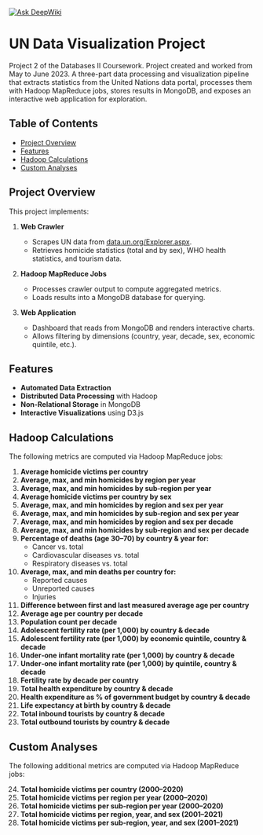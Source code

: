 [![Ask DeepWiki](https://deepwiki.com/badge.svg)](https://deepwiki.com/JPRN01/Project_2_Group_1_DB2)
# UN Data Visualization Project
Project 2 of the Databases II Coursework. Project created and worked from May to June 2023.
A three-part data processing and visualization pipeline that extracts statistics from the United Nations data portal, processes them with Hadoop MapReduce jobs, stores results in MongoDB, and exposes an interactive web application for exploration.

## Table of Contents

- [Project Overview](#project-overview)  
- [Features](#features)   
- [Hadoop Calculations](#hadoop-calculations)  
- [Custom Analyses](#custom-analyses)  

## Project Overview

This project implements:

1. **Web Crawler**  
   - Scrapes UN data from [data.un.org/Explorer.aspx](http://data.un.org/Explorer.aspx).  
   - Retrieves homicide statistics (total and by sex), WHO health statistics, and tourism data.

2. **Hadoop MapReduce Jobs**  
   - Processes crawler output to compute aggregated metrics.  
   - Loads results into a MongoDB database for querying.

3. **Web Application**  
   - Dashboard that reads from MongoDB and renders interactive charts.  
   - Allows filtering by dimensions (country, year, decade, sex, economic quintile, etc.).

## Features

- **Automated Data Extraction**  
- **Distributed Data Processing** with Hadoop  
- **Non-Relational Storage** in MongoDB  
- **Interactive Visualizations** using D3.js  

## Hadoop Calculations
The following metrics are computed via Hadoop MapReduce jobs:

1. **Average homicide victims per country**  
2. **Average, max, and min homicides by region per year**  
3. **Average, max, and min homicides by sub‑region per year**  
4. **Average homicide victims per country by sex**  
5. **Average, max, and min homicides by region and sex per year**  
6. **Average, max, and min homicides by sub‑region and sex per year**  
7. **Average, max, and min homicides by region and sex per decade**  
8. **Average, max, and min homicides by sub‑region and sex per decade**  
9. **Percentage of deaths (age 30–70) by country & year for:**  
   - Cancer vs. total  
   - Cardiovascular diseases vs. total  
   - Respiratory diseases vs. total  
10. **Average, max, and min deaths per country for:**  
    - Reported causes  
    - Unreported causes  
    - Injuries  
11. **Difference between first and last measured average age per country**  
12. **Average age per country per decade**  
13. **Population count per decade**  
14. **Adolescent fertility rate (per 1,000) by country & decade**  
15. **Adolescent fertility rate (per 1,000) by economic quintile, country & decade**  
16. **Under‑one infant mortality rate (per 1,000) by country & decade**  
17. **Under‑one infant mortality rate (per 1,000) by quintile, country & decade**  
18. **Fertility rate by decade per country**  
19. **Total health expenditure by country & decade**  
20. **Health expenditure as % of government budget by country & decade**  
21. **Life expectancy at birth by country & decade**  
22. **Total inbound tourists by country & decade**  
23. **Total outbound tourists by country & decade**

## Custom Analyses
The following additional metrics are computed via Hadoop MapReduce jobs:

24. **Total homicide victims per country (2000–2020)**  
25. **Total homicide victims per region per year (2000–2020)**  
26. **Total homicide victims per sub‑region per year (2000–2020)**  
27. **Total homicide victims per region, year, and sex (2001–2021)**  
28. **Total homicide victims per sub‑region, year, and sex (2001–2021)**
